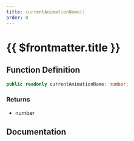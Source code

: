 ```yaml
---
title: currentAnimationName()
order: 0
---
```


# {{ $frontmatter.title }}

## Function Definition

```ts
public readonly currentAnimationName: number;
```

### Returns

* number

## Documentation

<!--@include: ./parts/currentAnimationName.md-->
